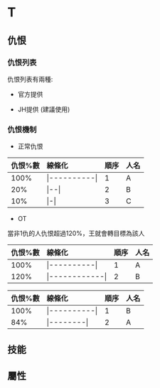 # T

## 仇恨

### 仇恨列表

仇恨列表有兩種:
* 官方提供

* JH提供 (建議使用)

### 仇恨機制

* 正常仇恨

|仇恨%數|線條化|順序|人名|
|:---|:---|---|---|
|100%|\|----------\||1|A|
|20%|\|--\||2|B|
|10%|\|-\||3|C|

* OT

當非1仇的人仇恨超過120%，王就會轉目標為該人

|仇恨%數|線條化|順序|人名|
|:---|:---|---|---|
|100%|\|----------\||1|A|
|120%|\|------------\||2|B|

|仇恨%數|線條化|順序|人名|
|:---|:---|---|---|
|100%|\|----------\||1|B|
|84%|\|--------\||2|A|

## 技能

## 屬性

